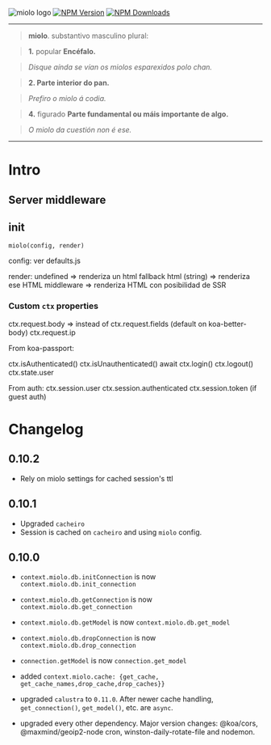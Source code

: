 ![miolo logo](https://www.afialapis.com/os/miolo/logo.png)
[![NPM Version](https://badge.fury.io/js/miolo.svg)](https://www.npmjs.com/package/miolo)
[![NPM Downloads](https://img.shields.io/npm/dm/miolo.svg?style=flat)](https://www.npmjs.com/package/miolo)


---

> **miolo**. substantivo masculino plural:

> **1.** popular **Encéfalo.**

> _Disque aínda se vían os miolos esparexidos polo chan._


> **2. Parte interior do pan.**

> _Prefiro o miolo á codia._


> **4.** figurado **Parte fundamental ou máis importante de algo.**

> _O miolo da cuestión non é ese._


---

# Intro


## Server middleware

## init

```miolo(config, render)```

config: ver defaults.js

render:
	undefined         => renderiza un html fallback
	html     (string) => renderiza ese HTML
	middleware        => renderiza HTML con posibilidad de SSR


### Custom `ctx` properties

  ctx.request.body => instead of ctx.request.fields (default on koa-better-body)
  ctx.request.ip

  From koa-passport:

  ctx.isAuthenticated()
  ctx.isUnauthenticated()
  await ctx.login()
  ctx.logout()
  ctx.state.user

  From auth:
    ctx.session.user
    ctx.session.authenticated
    ctx.session.token (if guest auth)
                 



# Changelog

## 0.10.2
- Rely on miolo settings for cached session's ttl

## 0.10.1
- Upgraded `cacheiro`
- Session is cached on `cacheiro` and using `miolo` config.

## 0.10.0
- `context.miolo.db.initConnection` is now `context.miolo.db.init_connection`
- `context.miolo.db.getConnection` is now `context.miolo.db.get_connection`
- `context.miolo.db.getModel` is now `context.miolo.db.get_model`
- `context.miolo.db.dropConnection` is now `context.miolo.db.drop_connection`
- `connection.getModel` is now `connection.get_model`
- added `context.miolo.cache: {get_cache, get_cache_names,drop_cache,drop_caches}}`

- upgraded `calustra` to `0.11.0`. After newer cache handling, `get_connection()`, `get_model()`, etc. are `async`.
- upgraded every other dependency. Major version changes: @koa/cors, @maxmind/geoip2-node cron, winston-daily-rotate-file and nodemon.